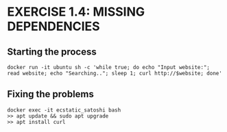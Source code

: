 # EXERCISE 1.4: MISSING DEPENDENCIES
## Starting the process
```shell
docker run -it ubuntu sh -c 'while true; do echo "Input website:"; read website; echo "Searching.."; sleep 1; curl http://$website; done'
```
## Fixing the problems
```shell
docker exec -it ecstatic_satoshi bash
>> apt update && sudo apt upgrade
>> apt install curl
```
